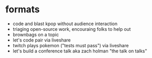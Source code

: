 # formats
- code and blast kpop without audience interaction
- triaging open-source work, encouraing folks to help out
- brownbags on a topic
- let's code pair via liveshare
- twitch plays pokemon ("tests must pass") via liveshare
- let's build a conference talk aka zach holman "the talk on talks"
